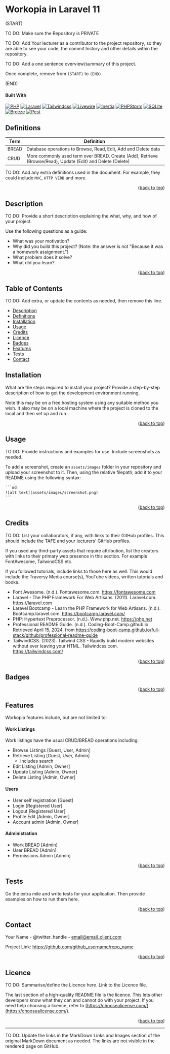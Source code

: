 # Workopia in Laravel 11
<a name="readme-top"></a>

(START)

TO DO: Make sure the Repository is PRIVATE

TO DO: Add Your lecturer as a contributor to the project repository, so
they are able to see your code, the commit history and other details 
within the repository.

TO DO: Add a one sentence overview/summary of this project.

Once complete, remove from `(START)` to `(END)`

(END)


#### Built With
[![PHP][Php.com]][Php-url]
[![Laravel][Laravel.com]][Laravel-url]
[![Tailwindcss][Tailwindcss.com]][Tailwindcss-url]
[![Livewire][Livewire.com]][Livewire-url]
[![Inertia][Inertia.com]][Inertia-url]
[![PHPStorm][PHPStorm.com]][PHPStorm-url]
[![SQLite][SQLite.com]][SQLite-url]
[![Breeze][Breeze.com]][Breeze-url]
[![Pest][Pest.com]][Pest-url]

## Definitions

| Term | Definition                                                                                                  |
|----|-------------------------------------------------------------------------------------------------------------|
| BREAD | Database operations to Browse, Read, Edit, Add and Delete data                                               |
| CRUD | More commonly used term over BREAD. Create (Add), Retrieve (Browse/Read), Update (Edit) and Delete (Delete) |

TO DO: Add any extra definitions used in the document. For example, they 
could include `MVC`, `HTTP VERB` and more.

<p align="right">(<a href="#readme-top">back to top</a>)</p>



## Description

TO DO: Provide a short description explaining the what, why, and how of your 
project. 

Use the following questions as a guide:

- What was your motivation?
- Why did you build this project? (Note: the answer is not "Because it was a
  homework assignment.")
- What problem does it solve?
- What did you learn?

<p align="right">(<a href="#readme-top">back to top</a>)</p>



## Table of Contents

TO DO: Add extra, or update the contents as needed, then remove this line.

- [Description](#description)
- [Definitions](#definitions)
- [Installation](#installation)
- [Usage](#usage)
- [Credits](#credits)
- [Licence](#licence)
- [Badges](#badges)
- [Features](#features)
- [Tests](#tests)
- [Contact](#contact)

## Installation

What are the steps required to install your project? Provide a step-by-step
description of how to get the development environment running.

Note this may be on a free hosting system using any suitable method you 
wish. It also may be on a local machine where the project is cloned to the 
local and then set up and run.


<p align="right">(<a href="#readme-top">back to top</a>)</p>


## Usage

TO DO: Provide instructions and examples for use. Include screenshots as 
needed.

To add a screenshot, create an `assets/images` folder in your repository and
upload your screenshot to it. Then, using the relative filepath, add it to
your README using the following syntax:

    ```md
    ![alt text](assets/images/screenshot.png)
    ```

<p align="right">(<a href="#readme-top">back to top</a>)</p>


## Credits

TO DO: List your collaborators, if any, with links to their GitHub 
profiles. This should include the TAFE and your lecturers' GitHub profiles. 

If you used any third-party assets that require attribution, list the creators
with links to their primary web presence in this section. For example 
FontAwesome, TailwindCSS etc.

If you followed tutorials, include links to those here as well. This would 
include the Traversy Media course(s), YouTube videos, written tutorials 
and books. 

- Font Awesome. (n.d.). Fontawesome.com. https://fontawesome.com
- Laravel - The PHP Framework For Web Artisans. (2011). Laravel.com. https://laravel.com
- Laravel Bootcamp - Learn the PHP Framework for Web Artisans. (n.d.). Bootcamp.laravel.com. https://bootcamp.laravel.com/
- PHP: Hypertext Preprocessor. (n.d.). Www.php.net. https://php.net
- Professional README Guide. (n.d.). Coding-Boot-Camp.github.io. Retrieved April 15, 2024, from https://coding-boot-camp.github.io/full-stack/github/professional-readme-guide
- TailwindCSS. (2023). Tailwind CSS - Rapidly build modern websites 
  without ever leaving your HTML. Tailwindcss.com. https://tailwindcss.com/


<p align="right">(<a href="#readme-top">back to top</a>)</p>



## Badges

<!-- PROJECT SHIELDS -->
<!--
*** I'm using markdown "reference style" links for readability.
*** Reference links are enclosed in brackets [ ] instead of parentheses ( ).
*** See the bottom of this document for the declaration of the reference variables
*** for contributors-url, forks-url, etc. This is an optional, concise syntax you may use.
*** https://www.markdownguide.org/basic-syntax/#reference-style-links
***
*** Forks, Issues and Licence Shields will NOT appear for Private Repos.
*** You may want to remove this section for this assessment.
*** Delete this block of comments once you have edited this ReadMe.
***
***
-->


<p align="right">(<a href="#readme-top">back to top</a>)</p>

## Features

Workopia features include, but are not limited to:

#### Work Listings
Work listings have the usual CRUD/BREAD operations including:

* Browse Listings [Guest, User, Admin]
* Retrieve Listing [Guest, User, Admin]
    * includes search 
* Edit Listing [Admin, Owner]
* Update Listing [Admin, Owner]
* Delete Listing [Admin, Owner]

#### Users
* User self registration [Guest]
* Login [Registered User]
* Logout [Registered User]
* Profile Edit [Admin, Owner]
* Account admin [Admin, Owner]

#### Administration
* Work BREAD [Admin]
* User BREAD [Admin]
* Permissions Admin [Admin]

<p align="right">(<a href="#readme-top">back to top</a>)</p>

## Tests

Go the extra mile and write tests for your application. Then provide examples on how to run them here.


<p align="right">(<a href="#readme-top">back to top</a>)</p>


## Contact

Your Name - @twitter_handle - email@email_client.com

Project Link: https://github.com/github_username/repo_name

<p align="right">(<a href="#readme-top">back to top</a>)</p>



## Licence

TO DO: Summarise/define the Licence here. Link to the Licence file.

The last section of a high-quality README file is the licence. This lets other
developers know what they can and cannot do with your project. If you need
help choosing a licence, refer
to [https://choosealicense.com/](https://choosealicense.com/).


<p align="right">(<a href="#readme-top">back to top</a>)</p>



---



TO DO: Update the links in the MarkDown Links and Images section of the 
original MarkDown document as needed. The links are not visible in the 
rendered page on GitHub. 

<!-- MARKDOWN LINKS & IMAGES -->
<!-- https://www.markdownguide.org/basic-syntax/#reference-style-links -->

[forks-shield]: http://img.shields.io/github/forks/adygcode/workopia-laravel-v11.svg?style=for-the-badge

[forks-url]: https://github.com/AdyGCode/workopia-laravel-v11/network/members

[issues-shield]: http://img.shields.io/github/issues/adygcode/workopia-laravel-v11.svg?style=for-the-badge

[issues-url]: https://github.com/adygcode/workopia-laravel-v11/issues

[licence-shield]: https://img.shields.io/github/license/adygcode/workopia-laravel-v11.svg?style=for-the-badge

[licence-url]: https://github.com/adygcode/workopia-laravel-v11/blob/main/License.md

[product-screenshot]: images/screenshot.png

[Laravel.com]: https://img.shields.io/badge/Laravel-FF2D20?style=for-the-badge&logo=laravel&logoColor=white

[Laravel-url]: https://laravel.com

[Tailwindcss.com]: https://img.shields.io/badge/Tailwindcss-06B6D4?style=for-the-badge&logo=tailwindcss&logoColor=white

[Tailwindcss-url]: https://tailwindcss.com

[Livewire.com]: https://img.shields.io/badge/Livewire-4E56A6?style=for-the-badge&logo=livewire&logoColor=white

[Livewire-url]: https://livewire.laravel.com

[Inertia.com]: https://img.shields.io/badge/Inertia-9553E9?style=for-the-badge&logo=inertia&logoColor=white

[Inertia-url]: https://inertiajs.com

[Php.com]: https://img.shields.io/badge/Php-777BB4?style=for-the-badge&logo=php&logoColor=white

[Php-url]: https://inertiajs.com

[PHPStorm.com]: https://img.shields.io/badge/PHPStorm-FF45ED?style=for-the-badge&logo=phpstorm&logoColor=white

[PHPStorm-url]: https://www.jetbrains.com/phpstorm/

[Breeze.com]: https://img.shields.io/badge/breeze-fcbe24?style=for-the-badge

[Breeze-url]: https://laravel.com/docs/11.x/starter-kits#laravel-breeze

[Pest.com]: https://img.shields.io/badge/pest-f471b5?style=for-the-badge

[Pest-url]: https://pestphp.com/

[SQLite.com]: https://img.shields.io/badge/sqlite-003B57?style=for-the-badge&logo=sqlite

[SQLite-url]: https://www.sqlite.org/
